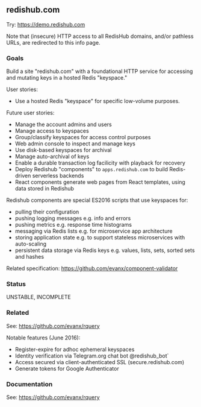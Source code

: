 
## redishub.com

Try: https://demo.redishub.com

Note that (insecure) HTTP access to all RedisHub domains, and/or pathless URLs, are redirected to this info page.

### Goals 

Build a site "redishub.com" with a foundational HTTP service for accessing and mutating keys in a hosted Redis "keyspace." 

User stories:
- Use a hosted Redis "keyspace" for specific low-volume purposes.

Future user stories:
- Manage the account admins and users
- Manage access to keyspaces
- Group/classify keyspaces for access control purposes
- Web admin console to inspect and manage keys
- Use disk-based keyspaces for archival
- Manage auto-archival of keys
- Enable a durable transaction log facilicity with playback for recovery
- Deploy Redishub "components" to `apps.redishub.com` to build Redis-driven serverless backends
- React components generate web pages from React templates, using data stored in Redishub 

Redishub components are special ES2016 scripts that use keyspaces for:
- pulling their configuration
- pushing logging messages e.g. info and errors
- pushing metrics e.g. response time histograms
- messaging via Redis lists e.g. for microservice app architecture
- storing application state e.g. to support stateless microservices with auto-scaling
- persistent data storage via Redis keys e.g. values, lists, sets, sorted sets and hashes

Related specification: https://github.com/evanx/component-validator


### Status

UNSTABLE, INCOMPLETE


### Related

See: https://github.com/evanx/rquery

Notable features (June 2016):
- Register-expire for adhoc ephemeral keyspaces
- Identity verification via Telegram.org chat bot @redishub_bot`
- Access secured via client-authenticated SSL (secure.redishub.com)
- Generate tokens for Google Authenticator 

### Documentation

See: https://github.com/evanx/rquery

